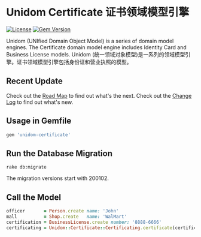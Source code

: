 # Unidom Certificate 证书领域模型引擎

[![License](https://img.shields.io/badge/license-MIT-green.svg)](http://opensource.org/licenses/MIT)
[![Gem Version](https://badge.fury.io/rb/unidom-certificate.svg)](https://badge.fury.io/rb/unidom-certificate)

Unidom (UNIfied Domain Object Model) is a series of domain model engines. The Certificate domain model engine includes Identity Card and Business License models.
Unidom (统一领域对象模型)是一系列的领域模型引擎。证书领域模型引擎包括身份证和营业执照的模型。

## Recent Update
Check out the [Road Map](ROADMAP.md) to find out what's the next.
Check out the [Change Log](CHANGELOG.md) to find out what's new.

## Usage in Gemfile
```ruby
gem 'unidom-certificate'
```

## Run the Database Migration
```shell
rake db:migrate
```
The migration versions start with 200102.

## Call the Model
```ruby
officer       = Person.create name: 'John'
mall          = Shop.create   name: 'WalMart'
certification = BusinessLicense.create number: '8888-6666'
certificating = Unidom::Certificate::Certificating.certificate(certification, mall, certificator: officer, opened_at: Time.now)
```
